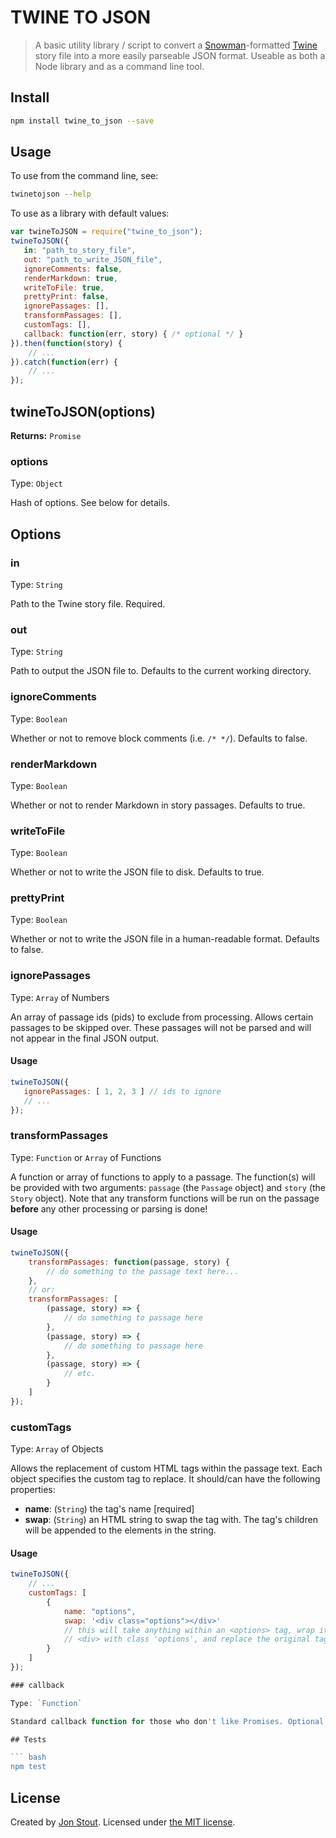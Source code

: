 TWINE TO JSON
=============

> A basic utility library / script to convert a [Snowman](https://bitbucket.org/klembot/snowman-2)-formatted 
> [Twine](https://twinery.org/) story file into a more easily parseable JSON 
> format. Useable as both a Node library and as a command line tool.

## Install

``` bash
npm install twine_to_json --save
```

## Usage

To use from the command line, see:

``` bash
twinetojson --help
```

To use as a library with default values:

``` js
var twineToJSON = require("twine_to_json");
twineToJSON({
   in: "path_to_story_file",
   out: "path_to_write_JSON_file",
   ignoreComments: false,
   renderMarkdown: true,
   writeToFile: true,
   prettyPrint: false,
   ignorePassages: [],
   transformPassages: [],
   customTags: [],
   callback: function(err, story) { /* optional */ }
}).then(function(story) {
    // ...
}).catch(function(err) {
    // ...
});
```

## twineToJSON(options)

**Returns:** `Promise`

### options

Type: `Object`

Hash of options. See below for details.

## Options

### in

Type: `String`

Path to the Twine story file. Required.

### out

Type: `String`

Path to output the JSON file to. Defaults to the current working directory.

### ignoreComments

Type: `Boolean`

Whether or not to remove block comments (i.e. `/* */`). Defaults to false.

### renderMarkdown

Type: `Boolean`

Whether or not to render Markdown in story passages. Defaults to true.

### writeToFile

Type: `Boolean`

Whether or not to write the JSON file to disk. Defaults to true.

### prettyPrint

Type: `Boolean`

Whether or not to write the JSON file in a human-readable format. Defaults to 
false.

### ignorePassages

Type: `Array` of Numbers

An array of passage ids (pids) to exclude from processing. Allows certain 
passages to be skipped over. These passages will not be parsed and will not 
appear in the final JSON output.

#### Usage

```js
twineToJSON({
   ignorePassages: [ 1, 2, 3 ] // ids to ignore
   // ...
});
```

### transformPassages

Type: `Function` or `Array` of Functions

A function or array of functions to apply to a passage. The function(s) will be
provided with two arguments: `passage` (the `Passage` object) and `story` (the
`Story` object). Note that any transform functions will be run on the passage
**before** any other processing or parsing is done!

#### Usage

```js
twineToJSON({
    transformPassages: function(passage, story) {
        // do something to the passage text here...
    },
    // or:
    transformPassages: [
        (passage, story) => {
            // do something to passage here
        },
        (passage, story) => {
            // do something to passage here
        },
        (passage, story) => {
            // etc.
        }
    ]
});
```

### customTags

Type: `Array` of Objects

Allows the replacement of custom HTML tags within the passage text. Each object
specifies the custom tag to replace. It should/can have the following 
properties:

- **name**: (`String`) the tag's name [required]
- **swap**: (`String`) an HTML string to swap the tag with. The tag's children 
    will be appended to the elements in the string.

#### Usage

```js
twineToJSON({
    // ...
    customTags: [
        {
            name: "options",
            swap: '<div class="options"></div>'
            // this will take anything within an <options> tag, wrap it in a 
            // <div> with class 'options', and replace the original tag.
        }
    ] 
});

### callback

Type: `Function`

Standard callback function for those who don't like Promises. Optional.

## Tests

``` bash
npm test
```

## License

Created by [Jon Stout](http://www.jonstout.net). Licensed under [the MIT license](http://opensource.org/licenses/MIT).
